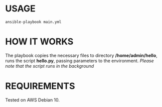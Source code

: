 # USAGE
`ansible-playbook main.yml`

# HOW IT WORKS
The playbook copies the necessary files to directory **/home/admin/hello**, runs the script **hello.py**, passing parameters to the environment.
*Please note that the script runs in the background*

# REQUIREMENTS
Tested on AWS Debian 10.
